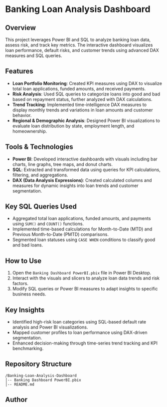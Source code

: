 # Banking Loan Analysis Dashboard

## Overview
This project leverages Power BI and SQL to analyze banking loan data, assess risk, and track key metrics. The interactive dashboard visualizes loan performance, default risks, and customer trends using advanced DAX measures and SQL queries.

## Features
- **Loan Portfolio Monitoring**: Created KPI measures using DAX to visualize total loan applications, funded amounts, and received payments.
- **Risk Analysis**: Used SQL queries to categorize loans into good and bad based on repayment status, further analyzed with DAX calculations.
- **Trend Tracking**: Implemented time-intelligence DAX measures to display monthly trends and variations in loan amounts and customer behavior.
- **Regional & Demographic Analysis**: Designed Power BI visualizations to evaluate loan distribution by state, employment length, and homeownership.

## Tools & Technologies
- **Power BI**: Developed interactive dashboards with visuals including bar charts, line graphs, tree maps, and donut charts.
- **SQL**: Extracted and transformed data using queries for KPI calculations, filtering, and aggregations.
- **DAX (Data Analysis Expressions)**: Created calculated columns and measures for dynamic insights into loan trends and customer segmentation.

## Key SQL Queries Used
- Aggregated total loan applications, funded amounts, and payments using `SUM()` and `COUNT()` functions.
- Implemented time-based calculations for Month-to-Date (MTD) and Previous Month-to-Date (PMTD) comparisons.
- Segmented loan statuses using `CASE WHEN` conditions to classify good and bad loans.

## How to Use
1. Open the `Banking Dashboard PowerBI.pbix` file in Power BI Desktop.
2. Interact with the visuals and slicers to analyze loan data trends and risk factors.
3. Modify SQL queries or Power BI measures to adapt insights to specific business needs.

## Key Insights
- Identified high-risk loan categories using SQL-based default rate analysis and Power BI visualizations.
- Mapped customer profiles to loan performance using DAX-driven segmentation.
- Enhanced decision-making through time-series trend tracking and KPI benchmarking.

## Repository Structure
```
/Banking-Loan-Analysis-Dashboard
│-- Banking Dashboard PowerBI.pbix
│-- README.md
```

## Author

